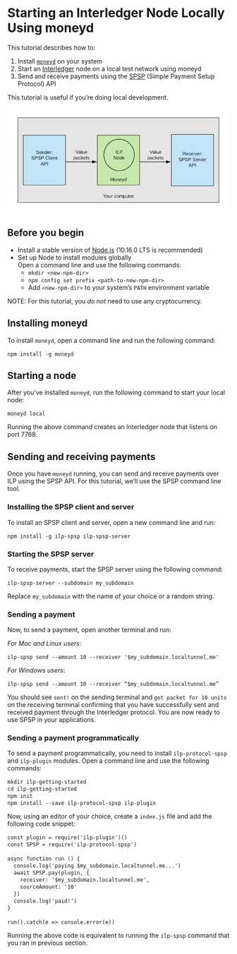 # Starting an Interledger Node Locally Using moneyd

This tutorial describes how to:
1. Install [`moneyd`](../concepts/moneyd.md) on your system
2. Start an [Interledger](https://github.com/interledgerjs/ilp-connector) node on a local test network using moneyd
3. Send and receive payments using the [SPSP](../concepts/spsp.md) (Simple Payment Setup Protocol) API

This tutorial is useful if you’re doing local development. 

![Getting-Started-Locally](../assets/getting-started-locally.png)

## Before you begin
* Install a stable version of [Node.js](https://nodejs.org/en/) (10.16.0 LTS is recommended)
* Set up Node to install modules globally <br/>
Open a command line and use the following commands:  
  * `mkdir <new-npm-dir>`  
  * `npm config set prefix <path-to-new-npm-dir>`  
  * Add `<new-npm-dir>` to your system’s `PATH` environment variable

NOTE: For this tutorial, you *do not* need to use any cryptocurrency.

## Installing moneyd
To install `moneyd`, open a command line and run the following command:
```shell
npm install -g moneyd
```

## Starting a node
After you’ve installed `moneyd`, run the following command to start your local node:
```shell
moneyd local
```
Running the above command creates an Interledger node that listens on port 7768.

## Sending and receiving payments
Once you have `moneyd` running, you can send and receive payments over ILP using the SPSP API. For this tutorial, we’ll use the SPSP command line tool.

### Installing the SPSP client and server
To install an SPSP client and server, open a new command line and run:
```shell
npm install -g ilp-spsp ilp-spsp-server
```
### Starting the SPSP server
To receive payments, start the SPSP server using the following command:
```shell
ilp-spsp-server --subdomain my_subdomain
```
Replace `my_subdomain` with the name of your choice or a random string. 

### Sending a payment
Now, to send a payment, open another terminal and run:

*For Mac and Linux users*:
```shell
ilp-spsp send --amount 10 --receiver '$my_subdomain.localtunnel.me'
```
*For Windows users*:
```shell
ilp-spsp send --amount 10 --receiver “$my_subdomain.localtunnel.me”
```

You should see `sent!` on the sending terminal and `got packet for 10 units` on the receiving terminal confirming that you have successfully 
sent and received payment through the Interledger protocol. You are now ready to use SPSP in your applications.

### Sending a payment programmatically

To send a payment programmatically, you need to install `ilp-protocol-spsp` and `ilp-plugin` modules. Open a command line and use the following commands:

```shell
mkdir ilp-getting-started
cd ilp-getting-started
npm init
npm install --save ilp-protocol-spsp ilp-plugin
```
Now, using an editor of your choice, create a `index.js` file and add the following code snippet:

```shell
const plugin = require('ilp-plugin')()
const SPSP = require('ilp-protocol-spsp')

async function run () {
  console.log('paying $my_subdomain.localtunnel.me...')
  await SPSP.pay(plugin, {
    receiver: '$my_subdomain.localtunnel.me',
    sourceAmount: '10'
  })
  console.log('paid!')
}

run().catch(e => console.error(e))
```

Running the above code is equivalent to running the `ilp-spsp` command that you ran in previous section.